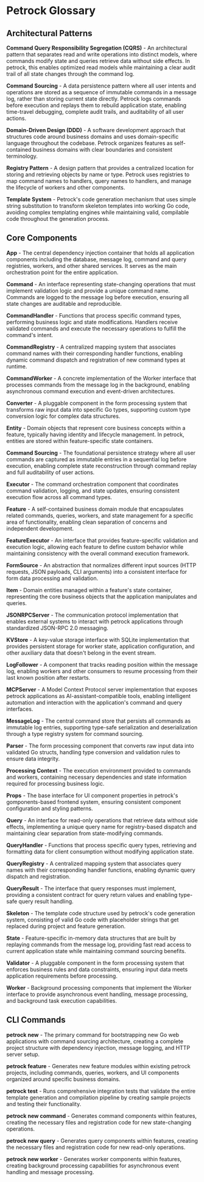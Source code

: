 # Petrock Glossary

## Architectural Patterns

**Command Query Responsibility Segregation (CQRS)** - An architectural pattern that separates read and write operations into distinct models, where commands modify state and queries retrieve data without side effects. In petrock, this enables optimized read models while maintaining a clear audit trail of all state changes through the command log.

**Command Sourcing** - A data persistence pattern where all user intents and operations are stored as a sequence of immutable commands in a message log, rather than storing current state directly. Petrock logs commands before execution and replays them to rebuild application state, enabling time-travel debugging, complete audit trails, and auditability of all user actions.

**Domain-Driven Design (DDD)** - A software development approach that structures code around business domains and uses domain-specific language throughout the codebase. Petrock organizes features as self-contained business domains with clear boundaries and consistent terminology.

**Registry Pattern** - A design pattern that provides a centralized location for storing and retrieving objects by name or type. Petrock uses registries to map command names to handlers, query names to handlers, and manage the lifecycle of workers and other components.

**Template System** - Petrock's code generation mechanism that uses simple string substitution to transform skeleton templates into working Go code, avoiding complex templating engines while maintaining valid, compilable code throughout the generation process.

## Core Components

**App** - The central dependency injection container that holds all application components including the database, message log, command and query registries, workers, and other shared services. It serves as the main orchestration point for the entire application.

**Command** - An interface representing state-changing operations that must implement validation logic and provide a unique command name. Commands are logged to the message log before execution, ensuring all state changes are auditable and reproducible.

**CommandHandler** - Functions that process specific command types, performing business logic and state modifications. Handlers receive validated commands and execute the necessary operations to fulfill the command's intent.

**CommandRegistry** - A centralized mapping system that associates command names with their corresponding handler functions, enabling dynamic command dispatch and registration of new command types at runtime.

**CommandWorker** - A concrete implementation of the Worker interface that processes commands from the message log in the background, enabling asynchronous command execution and event-driven architectures.

**Converter** - A pluggable component in the form processing system that transforms raw input data into specific Go types, supporting custom type conversion logic for complex data structures.

**Entity** - Domain objects that represent core business concepts within a feature, typically having identity and lifecycle management. In petrock, entities are stored within feature-specific state containers.

**Command Sourcing** - The foundational persistence strategy where all user commands are captured as immutable entries in a sequential log before execution, enabling complete state reconstruction through command replay and full auditability of user actions.

**Executor** - The command orchestration component that coordinates command validation, logging, and state updates, ensuring consistent execution flow across all command types.

**Feature** - A self-contained business domain module that encapsulates related commands, queries, workers, and state management for a specific area of functionality, enabling clean separation of concerns and independent development.

**FeatureExecutor** - An interface that provides feature-specific validation and execution logic, allowing each feature to define custom behavior while maintaining consistency with the overall command execution framework.

**FormSource** - An abstraction that normalizes different input sources (HTTP requests, JSON payloads, CLI arguments) into a consistent interface for form data processing and validation.

**Item** - Domain entities managed within a feature's state container, representing the core business objects that the application manipulates and queries.

**JSONRPCServer** - The communication protocol implementation that enables external systems to interact with petrock applications through standardized JSON-RPC 2.0 messaging.

**KVStore** - A key-value storage interface with SQLite implementation that provides persistent storage for worker state, application configuration, and other auxiliary data that doesn't belong in the event stream.

**LogFollower** - A component that tracks reading position within the message log, enabling workers and other consumers to resume processing from their last known position after restarts.

**MCPServer** - A Model Context Protocol server implementation that exposes petrock applications as AI-assistant-compatible tools, enabling intelligent automation and interaction with the application's command and query interfaces.

**MessageLog** - The central command store that persists all commands as immutable log entries, supporting type-safe serialization and deserialization through a type registry system for command sourcing.

**Parser** - The form processing component that converts raw input data into validated Go structs, handling type conversion and validation rules to ensure data integrity.

**Processing Context** - The execution environment provided to commands and workers, containing necessary dependencies and state information required for processing business logic.

**Props** - The base interface for UI component properties in petrock's gomponents-based frontend system, ensuring consistent component configuration and styling patterns.

**Query** - An interface for read-only operations that retrieve data without side effects, implementing a unique query name for registry-based dispatch and maintaining clear separation from state-modifying commands.

**QueryHandler** - Functions that process specific query types, retrieving and formatting data for client consumption without modifying application state.

**QueryRegistry** - A centralized mapping system that associates query names with their corresponding handler functions, enabling dynamic query dispatch and registration.

**QueryResult** - The interface that query responses must implement, providing a consistent contract for query return values and enabling type-safe query result handling.

**Skeleton** - The template code structure used by petrock's code generation system, consisting of valid Go code with placeholder strings that get replaced during project and feature generation.

**State** - Feature-specific in-memory data structures that are built by replaying commands from the message log, providing fast read access to current application state while maintaining command sourcing benefits.

**Validator** - A pluggable component in the form processing system that enforces business rules and data constraints, ensuring input data meets application requirements before processing.

**Worker** - Background processing components that implement the Worker interface to provide asynchronous event handling, message processing, and background task execution capabilities.

## CLI Commands

**petrock new** - The primary command for bootstrapping new Go web applications with command sourcing architecture, creating a complete project structure with dependency injection, message logging, and HTTP server setup.

**petrock feature** - Generates new feature modules within existing petrock projects, including commands, queries, workers, and UI components organized around specific business domains.

**petrock test** - Runs comprehensive integration tests that validate the entire template generation and compilation pipeline by creating sample projects and testing their functionality.

**petrock new command** - Generates command components within features, creating the necessary files and registration code for new state-changing operations.

**petrock new query** - Generates query components within features, creating the necessary files and registration code for new read-only operations.

**petrock new worker** - Generates worker components within features, creating background processing capabilities for asynchronous event handling and message processing.
